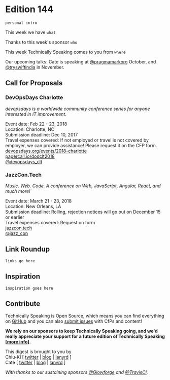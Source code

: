 # Edition 144

`personal intro`

This week we have `what`

Thanks to this week's sponsor `who`

This week Technically Speaking comes to you from `where`

Our upcoming talks: Cate is speaking at [@pragmamarkorg](http://twitter.com/pragmamarkorg) October, and [@tryswiftindia](http://twitter.com/tryswiftindia) in November.


## Call for Proposals

### DevOpsDays Charlotte
*devopsdays is a worldwide community conference series for anyone interested in IT improvement.*

Event date: Feb 22 - 23, 2018  
Location: Charlotte, NC  
Submission deadline: Dec 10, 2017  
Travel expenses covered: If not employed or travel is not covered by employer, we can provide assistance! Please request it on the CFP form.  
[devopsdays.org/events/2018-charlotte](https://www.devopsdays.org/events/2018-charlotte/)  
[papercall.io/dodclt2018](https://www.papercall.io/dodclt2018)  
[@devopsdays_clt](https://twitter.com/devopsdays_clt)


### JazzCon.Tech
*Music. Web. Code. A conference on Web, JavaScript, Angular, React, and much more!*

Event date: March 21 - 23, 2018  
Location: New Orleans, LA  
Submission deadline: Rolling, rejection notices will go out on December 15 or earlier  
Travel expenses covered: Request on form  
[jazzcon.tech](http://jazzcon.tech/)  
[@jazz_con](https://twitter.com/jazz_con)

## Link Roundup

`links go here`

## Inspiration

`inspiration goes here`  

## Contribute

Technically Speaking is Open Source, which means you can find everything on [GitHub](https://github.com/catehstn/technically-speaking/) and you can also [submit issues](https://github.com/catehstn/technically-speaking/issues/new) with CfPs and content!

**We rely on our sponsors to keep Technically Speaking going, and we'd really appreciate your support for a future edition of Technically Speaking [[more info](http://www.techspeak.email/sponsorship/)].**  


This digest is brought to you by  
Chiu-Ki [ [twitter](https://twitter.com/chiuki) | [blog](http://blog.sqisland.com/) | [lanyrd](http://lanyrd.com/profile/chiuki/) ]  
Cate [ [twitter](https://twitter.com/catehstn) | [blog](http://www.cate.blog/) | [lanyrd](http://lanyrd.com/profile/catehstn/) ]

*With thanks to our sustaining sponsors [@Glowforge](http://twitter.com/glowforge) and [@TravisCI](http://twitter.com/travisci).*
